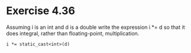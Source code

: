 Exercise 4.36
=============

Assuming i is an int and d is a double write the expression i *= d so that it does integral, rather than floating-point, multiplication.

    i *= static_cast<int>(d)

